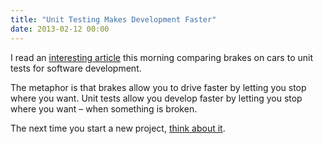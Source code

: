 ```yaml
---
title: "Unit Testing Makes Development Faster"
date: 2013-02-12 00:00
---
```


I read an [interesting article](http://www.devjoy.com/2013/02/why-do-cars-have-brakes/) this morning comparing brakes on cars to unit tests for software development.

The metaphor is that brakes allow you to drive faster by letting you stop where you want. Unit tests allow you develop faster by letting you stop where you want – when something is broken.

The next time you start a new project, [think about it](/blog/unit-testing-objective-c-using-kiwi).

<!-- more -->
